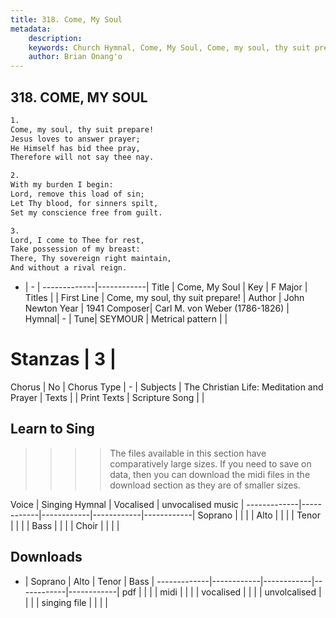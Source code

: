 ```yaml
---
title: 318. Come, My Soul
metadata:
    description: 
    keywords: Church Hymnal, Come, My Soul, Come, my soul, thy suit prepare!, 
    author: Brian Onang'o
---
```



## 318. COME, MY SOUL

```txt
1.
Come, my soul, thy suit prepare! 
Jesus loves to answer prayer; 
He Himself has bid thee pray, 
Therefore will not say thee nay. 

2.
With my burden I begin: 
Lord, remove this load of sin; 
Let Thy blood, for sinners spilt, 
Set my conscience free from guilt. 

3.
Lord, I come to Thee for rest, 
Take possession of my breast: 
There, Thy sovereign right maintain, 
And without a rival reign.
```

- |   -  |
-------------|------------|
Title | Come, My Soul |
Key | F Major |
Titles |  |
First Line | Come, my soul, thy suit prepare! |
Author | John Newton
Year | 1941
Composer| Carl M. von Weber (1786-1826) |
Hymnal|  - |
Tune| SEYMOUR |
Metrical pattern | |
# Stanzas | 3 |
Chorus | No |
Chorus Type | - |
Subjects | The Christian Life: Meditation and Prayer |
Texts |  |
Print Texts | 
Scripture Song |  |
  
## Learn to Sing

>>>> The files available in this section have comparatively large sizes. If you need to save on data, then you can download the midi files in the download section as they are of smaller sizes.

Voice |  Singing Hymnal | Vocalised | unvocalised music |
-------------|------------|------------|------------|------------|
Soprano | | | |
Alto | | | |
Tenor | | | |
Bass | | | |
Choir | | | |

## Downloads

- |  Soprano | Alto | Tenor | Bass |
-------------|------------|------------|------------|------------|
pdf | | | |
midi | | | |
vocalised | | | |
unvolcalised | | | |
singing file | | | |
  